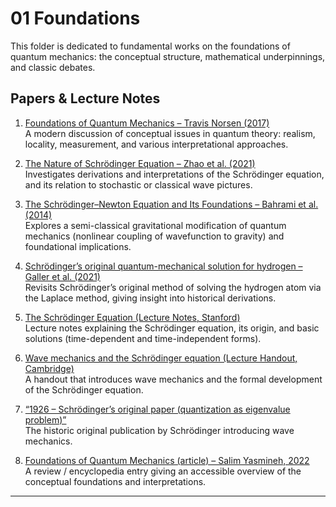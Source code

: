# 01 Foundations

This folder is dedicated to fundamental works on the foundations of quantum mechanics: the conceptual structure, mathematical underpinnings, and classic debates.

## Papers & Lecture Notes

1. [Foundations of Quantum Mechanics – Travis Norsen (2017)](https://pages.jh.edu/rrynasi1/HealeySeminar/literature/Norsen2017FoundationsOfQuantumMechanics.pdf)  
   A modern discussion of conceptual issues in quantum theory: realism, locality, measurement, and various interpretational approaches.  

2. [The Nature of Schrödinger Equation – Zhao et al. (2021)](https://arxiv.org/pdf/2108.06198)  
   Investigates derivations and interpretations of the Schrödinger equation, and its relation to stochastic or classical wave pictures.  

3. [The Schrödinger–Newton Equation and Its Foundations – Bahrami et al. (2014)](https://arxiv.org/abs/1407.4370)  
   Explores a semi-classical gravitational modification of quantum mechanics (nonlinear coupling of wavefunction to gravity) and foundational implications.  

4. [Schrödinger’s original quantum-mechanical solution for hydrogen – Galler et al. (2021)](https://site.physics.georgetown.edu/~jkf/publications/schrodinger_ejp_2021.pdf)  
   Revisits Schrödinger’s original method of solving the hydrogen atom via the Laplace method, giving insight into historical derivations.

5. [The Schrödinger Equation (Lecture Notes, Stanford)](https://web.stanford.edu/~oas/SI/QM/notes/QMLect5.pdf)  
   Lecture notes explaining the Schrödinger equation, its origin, and basic solutions (time-dependent and time-independent forms).

6. [Wave mechanics and the Schrödinger equation (Lecture Handout, Cambridge)](https://www.tcm.phy.cam.ac.uk/~bds10/aqp/handout_foundations.pdf)  
   A handout that introduces wave mechanics and the formal development of the Schrödinger equation.

7. [“1926 – Schrödinger’s original paper (quantization as eigenvalue problem)”](https://ee.sharif.edu/~sarvari/25290/1926-Schrodinger.pdf)  
   The historic original publication by Schrödinger introducing wave mechanics.  

8. [Foundations of Quantum Mechanics (article) – Salim Yasmineh, 2022](https://philsci-archive.pitt.edu/22081/1/encyclopedia-02-00071%20%284%29.pdf)  
   A review / encyclopedia entry giving an accessible overview of the conceptual foundations and interpretations.

---
